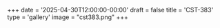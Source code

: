 +++
date = '2025-04-30T12:00:00-00:00'
draft = false
title = 'CST-383'
type = 'gallery'
image = "cst383.png"
+++
